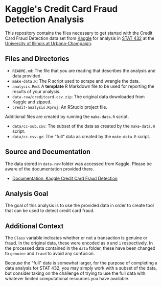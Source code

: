 # Kaggle's Credit Card Fraud Detection Analysis

This repository contains the files necessary to get started with the Credit Card Fraud Detection data set from [Kaggle](https://www.kaggle.com/) for analysis in [STAT 432](https://stat432.org/) at the [University of Illinois at Urbana-Champaign](https://illinois.edu/).

## Files and Directories

- `README.md`: The file that you are reading that describes the analysis and data provided.
- `make-data.R`: The R script used to scrape and wrangle the data.
- `analysis.Rmd`: A **template** R Markdown file to be used for reporting the results of your analysis.
- `data-raw/creditcard.csv.zip`: The original data downloaded from Kaggle and zipped.
- `credit-analysis.Rproj`: An RStudio project file.

Additional files are created by running the `make-data.R` script.

- `data/cc-sub.csv`: The subset of the data as created by the `make-data.R` script.
- `data/cc.csv.gz`: The "full" data as created by the `make-data.R` script.

## Source and Documentation

The data stored in `data-raw` folder was accessed from Kaggle. Please be aware of the documentation provided there.

- [Documentation: Kaggle Credit Card Fraud Detection](https://www.kaggle.com/mlg-ulb/creditcardfraud)

## Analysis Goal

The goal of this analysis is to use the provided data in order to create tool that can be used to detect credit card fraud.

## Additional Context

The `Class` variable indicates whether or not a transaction is genuine or fraud. In the original data, these were encoded as `0` and `1` respectively. In the processed data contained in the `data` folder, these have been changed to `genuine` and `fraud` to avoid any confusion.

Because the "full" data is somewhat larger, for the purpose of completing a data analysis for STAT 432, you may simply work with a subset of the data, but consider taking on the challenge of trying to use the full data with whatever limited computational resources you have available.
